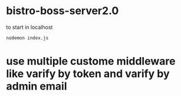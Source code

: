 ﻿# bistro-boss-server2.0

 to start in localhost
 ```
nodemon index.js
```

# use multiple custome middleware like varify by token and varify by admin email
